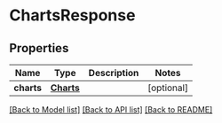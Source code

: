 # ChartsResponse

## Properties
Name | Type | Description | Notes
------------ | ------------- | ------------- | -------------
**charts** | [**Charts**](Charts.md) |  | [optional] 

[[Back to Model list]](../README.md#documentation-for-models) [[Back to API list]](../README.md#documentation-for-api-endpoints) [[Back to README]](../README.md)


